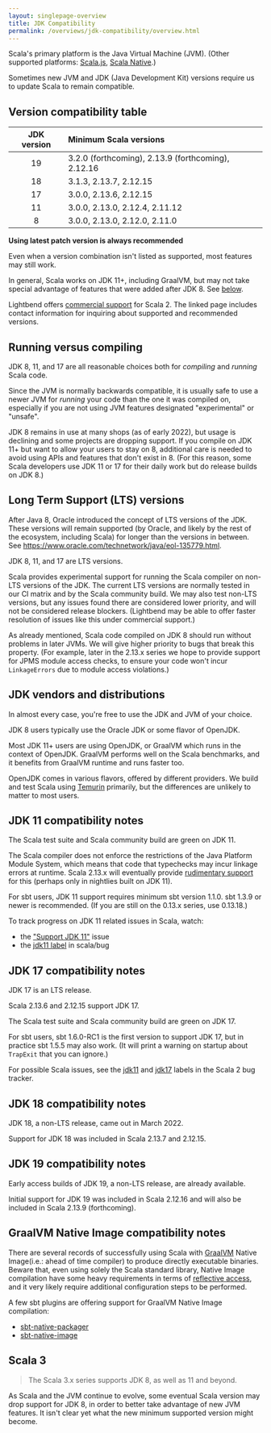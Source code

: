 ```yaml
---
layout: singlepage-overview
title: JDK Compatibility
permalink: /overviews/jdk-compatibility/overview.html
---
```


Scala's primary platform is the Java Virtual Machine (JVM). (Other supported platforms: [Scala.js](https://www.scala-js.org/), [Scala Native](https://scala-native.readthedocs.io/).)

Sometimes new JVM and JDK (Java Development Kit) versions require us to update Scala to remain compatible.

## Version compatibility table

| JDK version | Minimum Scala versions                                       |
|:-----------:|:-------------------------------------------------------------|
| 19          | 3.2.0 (forthcoming), 2.13.9 (forthcoming), 2.12.16           |
| 18          | 3.1.3, 2.13.7, 2.12.15                                       |
| 17          | 3.0.0, 2.13.6, 2.12.15                                       |
| 11          | 3.0.0, 2.13.0, 2.12.4, 2.11.12                               |
| 8           | 3.0.0, 2.13.0, 2.12.0, 2.11.0                                |

**Using latest patch version is always recommended**

Even when a version combination isn't listed as supported, most features may still work.

In general, Scala works on JDK 11+, including GraalVM, but may not take special advantage of features that were added after JDK 8. See [below](#jdk-11-compatibility-notes).

Lightbend offers [commercial support](https://www.lightbend.com/lightbend-platform-subscription) for Scala 2. The linked page includes contact information for inquiring about supported and recommended versions.

## Running versus compiling

JDK 8, 11, and 17 are all reasonable choices both for *compiling* and *running* Scala code.

Since the JVM is normally backwards compatible, it is usually safe to use a newer JVM for *running* your code than the one it was compiled on, especially if you are not using JVM features designated "experimental" or "unsafe".

JDK 8 remains in use at many shops (as of early 2022), but usage is declining and some projects are dropping support. If you compile on JDK 11+ but want to allow your users to stay on 8, additional care is needed to avoid using APIs and features that don't exist in 8. (For this reason, some Scala developers use JDK 11 or 17 for their daily work but do release builds on JDK 8.)

## Long Term Support (LTS) versions

After Java 8, Oracle introduced the concept of LTS versions of the JDK. These versions will remain supported (by Oracle, and likely by the rest of the ecosystem, including Scala) for longer than the versions in between. See <https://www.oracle.com/technetwork/java/eol-135779.html>.

JDK 8, 11, and 17 are LTS versions.

Scala provides experimental support for running the Scala compiler on non-LTS versions of the JDK. The current LTS versions are normally tested in our CI matrix and by the Scala community build. We may also test non-LTS versions, but any issues found there are considered lower priority, and will not be considered release blockers. (Lightbend may be able to offer faster resolution of issues like this under commercial support.)

As already mentioned, Scala code compiled on JDK 8 should run without problems in later JVMs. We will give higher priority to bugs that break this property. (For example, later in the 2.13.x series we hope to provide support for JPMS module access checks, to ensure your code won't incur `LinkageErrors` due to module access violations.)

## JDK vendors and distributions

In almost every case, you're free to use the JDK and JVM of your choice.

JDK 8 users typically use the Oracle JDK or some flavor of OpenJDK.

Most JDK 11+ users are using OpenJDK, or GraalVM which runs in the context of OpenJDK. GraalVM performs well on the Scala benchmarks, and it benefits from GraalVM runtime and runs faster too.

OpenJDK comes in various flavors, offered by different providers.  We build and test Scala using [Temurin](https://adoptium.net) primarily, but the differences are unlikely to matter to most users.

## JDK 11 compatibility notes

The Scala test suite and Scala community build are green on JDK 11.

The Scala compiler does not enforce the restrictions of the Java Platform Module System, which means that code that typechecks may incur linkage errors at runtime. Scala 2.13.x will eventually provide [rudimentary support](https://github.com/scala/scala/pull/7218) for this (perhaps only in nightlies built on JDK 11).

For sbt users, JDK 11 support requires minimum sbt version 1.1.0.  sbt 1.3.9 or newer is recommended.  (If you are still on the 0.13.x series, use 0.13.18.)

To track progress on JDK 11 related issues in Scala, watch:

* the ["Support JDK 11"](https://github.com/scala/scala-dev/issues/139 "scala/scala-dev #139") issue
* the [jdk11 label](https://github.com/scala/bug/labels/jdk11) in scala/bug

## JDK 17 compatibility notes

JDK 17 is an LTS release.

Scala 2.13.6 and 2.12.15 support JDK 17.

The Scala test suite and Scala community build are green on JDK 17.

For sbt users, sbt 1.6.0-RC1 is the first version to support JDK 17, but in practice sbt 1.5.5 may also work. (It will print a warning on startup about `TrapExit` that you can ignore.)

For possible Scala issues, see the [jdk11](https://github.com/scala/bug/labels/jdk11) and [jdk17](https://github.com/scala/bug/labels/jdk17) labels in the Scala 2 bug tracker.

## JDK 18 compatibility notes

JDK 18, a non-LTS release, came out in March 2022.

Support for JDK 18 was included in Scala 2.13.7 and 2.12.15.

## JDK 19 compatibility notes

Early access builds of JDK 19, a non-LTS release, are already available.

Initial support for JDK 19 was included in Scala 2.12.16 and will
also be included in Scala 2.13.9 (forthcoming).

## GraalVM Native Image compatibility notes

There are several records of successfully using Scala with [GraalVM](https://www.graalvm.org) Native Image(i.e.: ahead of time compiler) to produce directly executable binaries.
Beware that, even using solely the Scala standard library, Native Image compilation have some heavy requirements in terms of [reflective access](https://www.graalvm.org/reference-manual/native-image/metadata/), and it very likely require additional configuration steps to be performed.

A few sbt plugins are offering support for GraalVM Native Image compilation:

- [sbt-native-packager](https://www.scala-sbt.org/sbt-native-packager/formats/graalvm-native-image.html)
- [sbt-native-image](https://github.com/scalameta/sbt-native-image)

## Scala 3

>The Scala 3.x series supports JDK 8, as well as 11 and beyond.

As Scala and the JVM continue to evolve, some eventual Scala version may drop support for JDK 8, in order to better take advantage of new JVM features.  It isn't clear yet what the new minimum supported version might become.

